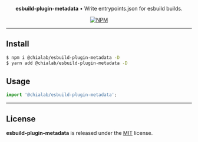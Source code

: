 <p align="center">
    <strong>esbuild-plugin-metadata</strong> • Write entrypoints.json for esbuild builds.
</p>

<p align="center">
    <a href="https://www.npmjs.com/package/@chialab/esbuild-plugin-metadata"><img alt="NPM" src="https://img.shields.io/npm/v/@chialab/esbuild-plugin-metadata.svg?style=flat-square"></a>
</p>

---

## Install

```sh
$ npm i @chialab/esbuild-plugin-metadata -D
$ yarn add @chialab/esbuild-plugin-metadata -D
```

## Usage

```js
import '@chialab/esbuild-plugin-metadata';

```

---

## License

**esbuild-plugin-metadata** is released under the [MIT](https://github.com/chialab/rna/blob/main/packages/esbuild-plugin-metadata/LICENSE) license.
